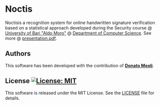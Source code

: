 # Noctis

Noctisis a recognition system for online handwritten signature verification based on a  statistical approach developed during the Security course @ [University of Bari "Aldo Moro"](http://www.uniba.it) @ [Department of Computer Science](http://www.uniba.it/ricerca/dipartimenti/informatica). See more @ [presentation.pdf](https://github.com/MrNobody1992/Noctis/presentation.pdf).

## Authors

This software has been developed with the contribution of [**Donato Meoli**](https://github.com/DonatoMeoli).

## License [![License: MIT](https://img.shields.io/badge/License-MIT-yellow.svg)](https://opensource.org/licenses/MIT)

This software is released under the MIT License. See the [LICENSE](LICENSE) file for details.
